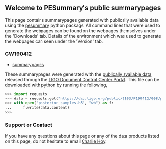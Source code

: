 ## Welcome to PESummary's public summarypages

This page contains summarypages generated with publically available data using
the [pesummary](https://lscsoft.docs.ligo.org/pesummary/) python package. All
command lines that were used to generate the webpages can be found on the
webpages themselves under the 'Downloads' tab. Details of the environment which
was used to generate the webpages can seen under the 'Version' tab.


### GW190412

* [summarypages](./GW190412/home.html)

These summarypages were generated with the
[publically available data](https://dcc.ligo.org/public/0163/P190412/008/posterior_samples.h5)
released through the [LIGO Document Control Center Portal](https://dcc.ligo.org).
This file can be downloaded with python by running the following,

```python
>>> import requests
>>> data = requests.get("https://dcc.ligo.org/public/0163/P190412/008/posterior_samples.h5")
>>> with open("posterior_samples.h5", "wb") as f:
...     f.write(data.content)
>>>
```

### Support or Contact

If you have any questions about this page or any of the data products listed
on this page, do not hesitate to email [Charlie Hoy](https://github.com/hoyc1).
